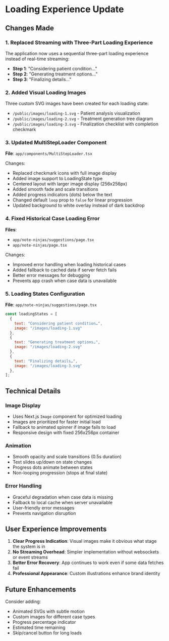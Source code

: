 # Loading Experience Update

## Changes Made

### 1. Replaced Streaming with Three-Part Loading Experience

The application now uses a sequential three-part loading experience instead of real-time streaming:

- **Step 1**: "Considering patient condition…"
- **Step 2**: "Generating treatment options…"
- **Step 3**: "Finalizing details…"

### 2. Added Visual Loading Images

Three custom SVG images have been created for each loading state:

- `/public/images/loading-1.svg` - Patient analysis visualization
- `/public/images/loading-2.svg` - Treatment generation tree diagram
- `/public/images/loading-3.svg` - Finalization checklist with completion checkmark

### 3. Updated MultiStepLoader Component

**File**: `app/components/MultiStepLoader.tsx`

Changes:
- Replaced checkmark icons with full image display
- Added image support to LoadingState type
- Centered layout with larger image display (256x256px)
- Added smooth fade and scale transitions
- Added progress indicators (dots) below the text
- Changed default `loop` prop to `false` for linear progression
- Updated background to white overlay instead of dark backdrop

### 4. Fixed Historical Case Loading Error

**Files**: 
- `app/note-ninjas/suggestions/page.tsx`
- `app/note-ninjas/page.tsx`

Changes:
- Improved error handling when loading historical cases
- Added fallback to cached data if server fetch fails
- Better error messages for debugging
- Prevents app crash when case data is unavailable

### 5. Loading States Configuration

**File**: `app/note-ninjas/suggestions/page.tsx`

```javascript
const loadingStates = [
  { 
    text: "Considering patient condition…",
    image: "/images/loading-1.svg"
  },
  { 
    text: "Generating treatment options…",
    image: "/images/loading-2.svg"
  },
  { 
    text: "Finalizing details…",
    image: "/images/loading-3.svg"
  },
];
```

## Technical Details

### Image Display
- Uses Next.js `Image` component for optimized loading
- Images are prioritized for faster initial load
- Fallback to animated spinner if image fails to load
- Responsive design with fixed 256x256px container

### Animation
- Smooth opacity and scale transitions (0.5s duration)
- Text slides up/down on state changes
- Progress dots animate between states
- Non-looping progression (stops at final state)

### Error Handling
- Graceful degradation when case data is missing
- Fallback to local cache when server unavailable
- User-friendly error messages
- Prevents navigation disruption

## User Experience Improvements

1. **Clear Progress Indication**: Visual images make it obvious what stage the system is in
2. **No Streaming Overhead**: Simpler implementation without websockets or event streams
3. **Better Error Recovery**: App continues to work even if some data fetches fail
4. **Professional Appearance**: Custom illustrations enhance brand identity

## Future Enhancements

Consider adding:
- Animated SVGs with subtle motion
- Custom images for different case types
- Progress percentage indicator
- Estimated time remaining
- Skip/cancel button for long loads
